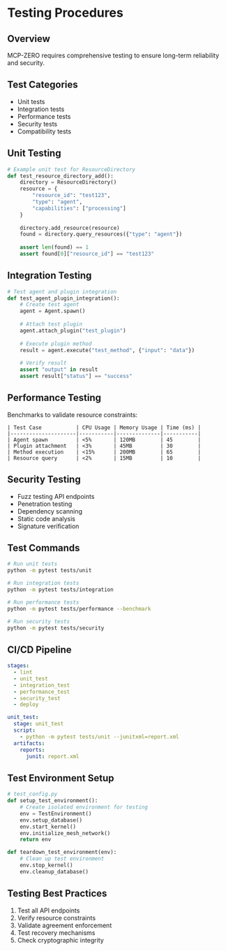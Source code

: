 # Testing Procedures

## Overview

MCP-ZERO requires comprehensive testing to ensure long-term reliability and security.

## Test Categories

- Unit tests
- Integration tests
- Performance tests
- Security tests
- Compatibility tests

## Unit Testing

```python
# Example unit test for ResourceDirectory
def test_resource_directory_add():
    directory = ResourceDirectory()
    resource = {
        "resource_id": "test123",
        "type": "agent",
        "capabilities": ["processing"]
    }
    
    directory.add_resource(resource)
    found = directory.query_resources({"type": "agent"})
    
    assert len(found) == 1
    assert found[0]["resource_id"] == "test123"
```

## Integration Testing

```python
# Test agent and plugin integration
def test_agent_plugin_integration():
    # Create test agent
    agent = Agent.spawn()
    
    # Attach test plugin
    agent.attach_plugin("test_plugin")
    
    # Execute plugin method
    result = agent.execute("test_method", {"input": "data"})
    
    # Verify result
    assert "output" in result
    assert result["status"] == "success"
```

## Performance Testing

Benchmarks to validate resource constraints:

```
| Test Case           | CPU Usage | Memory Usage | Time (ms) |
|---------------------|-----------|--------------|-----------|
| Agent spawn         | <5%       | 120MB        | 45        |
| Plugin attachment   | <3%       | 45MB         | 30        |
| Method execution    | <15%      | 200MB        | 65        |
| Resource query      | <2%       | 15MB         | 10        |
```

## Security Testing

- Fuzz testing API endpoints
- Penetration testing
- Dependency scanning
- Static code analysis
- Signature verification

## Test Commands

```bash
# Run unit tests
python -m pytest tests/unit

# Run integration tests
python -m pytest tests/integration

# Run performance tests
python -m pytest tests/performance --benchmark

# Run security tests
python -m pytest tests/security
```

## CI/CD Pipeline

```yaml
stages:
  - lint
  - unit_test
  - integration_test
  - performance_test
  - security_test
  - deploy

unit_test:
  stage: unit_test
  script:
    - python -m pytest tests/unit --junitxml=report.xml
  artifacts:
    reports:
      junit: report.xml
```

## Test Environment Setup

```python
# test_config.py
def setup_test_environment():
    # Create isolated environment for testing
    env = TestEnvironment()
    env.setup_database()
    env.start_kernel()
    env.initialize_mesh_network()
    return env

def teardown_test_environment(env):
    # Clean up test environment
    env.stop_kernel()
    env.cleanup_database()
```

## Testing Best Practices

1. Test all API endpoints
2. Verify resource constraints
3. Validate agreement enforcement
4. Test recovery mechanisms
5. Check cryptographic integrity
